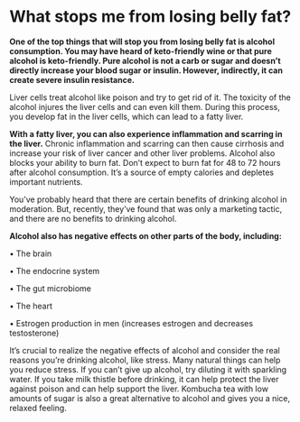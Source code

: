 # What stops me from losing belly fat?

**One of the top things that will stop you from losing belly fat is alcohol consumption. You may have heard of keto-friendly wine or that pure alcohol is keto-friendly. Pure alcohol is not a carb or sugar and doesn’t directly increase your blood sugar or insulin. However, indirectly, it can create severe insulin resistance.**

Liver cells treat alcohol like poison and try to get rid of it. The toxicity of the alcohol injures the liver cells and can even kill them. During this process, you develop fat in the liver cells, which can lead to a fatty liver.

**With a fatty liver, you can also experience inflammation and scarring in the liver.** Chronic inflammation and scarring can then cause cirrhosis and increase your risk of liver cancer and other liver problems. Alcohol also blocks your ability to burn fat. Don’t expect to burn fat for 48 to 72 hours after alcohol consumption. It’s a source of empty calories and depletes important nutrients.

You’ve probably heard that there are certain benefits of drinking alcohol in moderation. But, recently, they’ve found that was only a marketing tactic, and there are no benefits to drinking alcohol.

**Alcohol also has negative effects on other parts of the body, including:**

• The brain

• The endocrine system

• The gut microbiome

• The heart

• Estrogen production in men (increases estrogen and decreases testosterone)

It’s crucial to realize the negative effects of alcohol and consider the real reasons you’re drinking alcohol, like stress. Many natural things can help you reduce stress. If you can’t give up alcohol, try diluting it with sparkling water. If you take milk thistle before drinking, it can help protect the liver against poison and can help support the liver. Kombucha tea with low amounts of sugar is also a great alternative to alcohol and gives you a nice, relaxed feeling.